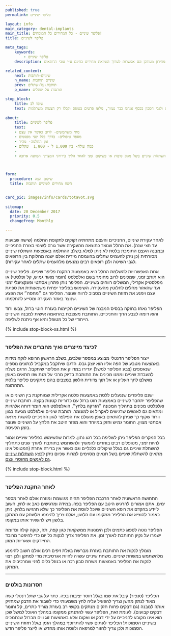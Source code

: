 ```yaml
---
published: true
permalink: פליפר-שיניים

layout: info
main_category: dental-implants
main_title: פליפר שיניים - כל המחירים כל המומחים!
title: פליפר לשיניים

meta_tags:
    keywords:
        - פליפר שיניים
    description: פליפר שיניים - כל מה שרציתם לדעת על פליפר לשיניים, איך מייצרים, למי זה מתאים ומתי משתמשים, תותבת ואלפלסט, מחירון מעודכן וגם אפשרות לערוך השוואת מחירים בחינם ע״י טובי הרופאים!

related_content:
    next: שיניים-תותבות
    n_name: שיניים תותבות
    prev: תותבת-על-שתלים
    p_name: תותבות על שתלים

stop_block: 
    title: שימו לב
    text: אם חסרות לכם שיניים בפה אתם במאמר הנכון. כאן תוכלו לקרוא כיצד ניתן לשקם את הפה בעזרת תותבת מסוג פליפר ובאמצעות תותבות שיניים מסוגים שונים. טיפולים מורכבים  ולא זולים חשוב לעבור אצל מומחים ולא אצל רופאים כלליים ולגבי חסכון בכסף אנחנו כבר נעזור, מלאו פרטים בטופס וקבלו רק הצעות משתלמות.
        
about:
    title: פליפר לשיניים
    text: 
    - מתי משתמשים- לרוב כאשר אין עצם
    - מספר טיפולים- בדרך כלל שני מפגשים
    - זמן החלמה- מהיר
    - כמה עולה- בין 1,000 ל - 1,800  שקלים
    - 
    - אנשים שאינם יכולים לעבור השתלות שיניים בשל מגוון סיבות או כשיקום זמני לאחר הליך כירורגי המצריך המתנה ארוכה.

   

form:
  procedure: שיקום הפה
  title: השוו מחירים לשיניים תותבות


card_pic: images/info/cards/totavot.svg
  
sitemap: 
  date: 20 December 2017
  priority: 0.5
  changefreq: Monthly

---
```

לאחר עקירת שיניים, החניכיים והעצם מתחתיה זקוקים לתקופת החלמה (שישה שבועות עד חצי שנה). את החלל שנוצר כתוצאה מהעקירה אשר גורם לשינוי בצורת החניכיים ובמבנה העצם התומכת בלסת לא ניתן למלא בשלב ההחלמה באמצעות השתלת שיניים מסורתית (כן ניתן להעמיס שתלים בהעמסה מידית אולם ישנה מחלוקת בין הרופאים לגבי השיטה ולכן רופאים רבים נמנעים מלהעמיס שתלים לאחר עקירות). 

אחת האפשרויות להשלמת החלל היא באמצעות התקנת פליפר שיניים. פליפר שיניים הוא תותב זמני, שמכינים לרוב מחומר בשם ואלפלסט (חומר מאוד גמיש, קל ופלסטי) או מפלסטיק אקרילי, המשלים רווחים בשיניים. הפליפר נותן פתרון אסתטי ופונקציונלי זמני ועד שהאזור מחלים לחלוטין מהעקירה. השימוש בפליפר יפחית משמעותית את ספיגת עצם וימנע את תזוזת השיניים מסביב לרווח שנוצר. הפליפר גם ״מחסה״ את הפצע שנוצר באזור העקירה ומסייע להחלמתו.  

הפליפר נאחז בחזקה בבסיס המבנה של השיניים הקיימות בעזרת חוטי ברזל, צבעו ורוד והוא דומה לצבע החך והחניכיים. התותבת מעוצבת בהתאמה אישית למבנה השיניים הייחודי של כל מטופל והיא אף ניתנת לשליפה.

 {% include stop-block-xs.html %}  

- - - - - -

### כיצד מייצרים ואיך מחברים את הפליפר?

ייצור הפליפר הדנטלי מבוצע במספר שלבים, בשלב הראשון הרופא לוקח מידות באמצעות מטבע של הפה אליו הוא יוצק גבס. הדגם שיתקבל במקביל לנתונים נוספים שנאספים (צבע הפליפר למשל) יגדירו במדויק את הפליפר שיתקבל. הדגם נשלח למעבדת שיניים וממנו מכינים את התותבת בדיוק מרבי על מנת שזו תתאים באופן מושלם לחך העליון או אל תוך צדודית הלשון במצבים בהם מתקינים פליפר בלסת התחתונה. 

ישנם פליפרים שננעלים ללסת באמצעות פלטה אקרילית שמותקנת בין השיניים או שהפליפר יתחבר לשיניים באמצעות חוט ברזל עם כדוריות קטנות בקצה. תותבת שיניים ואלפלסט מכינים בתהליך המכונה ״הזרקה בלחץ״, הואלפלסט הוא חומר דוחה אלרגיות ומתאים גם לאנשים שרגישים לאקריל או למונומר. תותבת שיניים ואלפלסט מגיעה בגוון וורוד שקוף כך שניתן להתאים באופן מושלם את הפילפר לגוון החניכיים להשגת מראה אסתטי מצוין. החומר גמיש וחזק במיוחד והוא  מפזר היטב את הלחץ על השיניים שנוצר בזמן הלעיסה.

בכל המקרים הפליפר ניתן לשליפה בכל רגע נתון. למרות שהשימוש בפליפר שיניים אמור להיות זמני, מטופלים רבים בוחרים להמשיך ולהשתמש בתותבת לאורך שנים כתחליף להשתלת שיניים גם בגלל שיקולים כלכליים וגם כאשר אין ברירה אחרת (המטופל אינו מתאים להשתלת שיניים בשל תנאים מסוימים למרות שכיום ניתן לבצע [השתלות שיניים גם לאנשים מחוסרי עצם](/השתלה-בזאלית).

 {% include stop-block.html %}  

- - - - - -

### לאחר התקנת הפליפר

התחושה הראשונית לאחר הרכבת הפליפר תהיה מגושמת ומוזרה אולם לאחר מספר ימים, אתם אמורים להרגיש היטב עם הפליפר בפה. במידה ומרגישים כאב או לחץ, חשוב ליידע בהקדם את רופא השיניים שיוכל לווסת את הפליפר כך שלא תרגישו בלחץ. ניתן כאמור להוציא את הפליפר ממקומו עם הלשון, אולם צריך להימנע מלשחק עם המתקן בלשון ויש להשאיר אותו במקומו. 

הפליפר נוטה לספוג כתמים ולכן הימנעות ממשקאות כגון קפה, תה, קוקה קולה וכדומה ישמרו על נקיון התותבת לאורך זמן. את הפליפר צריך לנקות כל יום כדי להיפטר מרובד החיידקים ושאריות המזון. 

מומלץ לנקות את התותבת בעזרת מברשת בעלת זיפים רכים אולם חשוב להימנע מלהשתמש במשחת שיניים. משחת שיניים עשויה להיות אגרסיבית מדי למתקן ולכן רצוי לנקות את הפליפר באמצעות משחת סבון רכה או בנוזל כלים לפני שמרכיבים את המתקן.
- - - - - -

### חסרונות בולטים

הפליפר (סנפיר) קיבל את שמו בגלל חוסר יציבות בפה. כתר על גבי שתל דנטלי קשה מאוד לנתק מהשן וצריך להפעיל עליה  לחץ משמעותי כדי לשבור את הדבק שמחזיק אותה למבנה (גם דבקים פחות חזקים מנתקים בקושי רב בעזרת מוריד כתרים, קל וחומר דבקים קבועים). לעומת זאת, הפליפר עשוי להתנתק ממקומו במהלך האוכל למשל שכן הוא אינו מקובע לחניכיים על ידי דבק או ואקום אלא באמצעות זוג ווים מברזל שנתמכים בשיניים הסמוכות! הפליפר לעתים עשוי להתרופף במהלך הזמן בגלל תזוזת השיניים הסמוכות ולכן צריך לחזור למרפאה ולווסת אותו מחדש או לייצר פליפר חדש.
